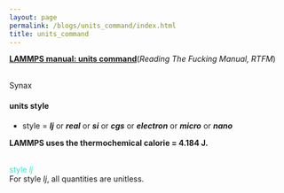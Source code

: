 ```yaml
---
layout: page
permalink: /blogs/units_command/index.html
title: units_command
---
```


**[LAMMPS manual: units command](https://docs.lammps.org/units.html)**(*Reading The Fucking Manual, RTFM*)

<br>Synax
#### units style
- style = ***lj*** or ***real*** or ***si*** or ***cgs*** or ***electron*** or ***micro*** or ***nano***

**LAMMPS uses the thermochemical calorie = 4.184 J.**


<br><font color=Turquoise>style</font> *<font color=Turquoise>lj</font>*
<br>For style *lj*, all quantities are unitless.
<br>